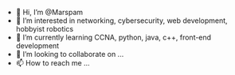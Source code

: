 - 👋 Hi, I’m @Marspam
- 👀 I’m interested in networking, cybersecurity, web development, hobbyist robotics 
- 🌱 I’m currently learning CCNA, python, java, c++, front-end development
- 💞️ I’m looking to collaborate on ...
- 📫 How to reach me ...

<!---
Marspam/Marspam is a ✨ special ✨ repository because its `README.md` (this file) appears on your GitHub profile.
You can click the Preview link to take a look at your changes.
--->
